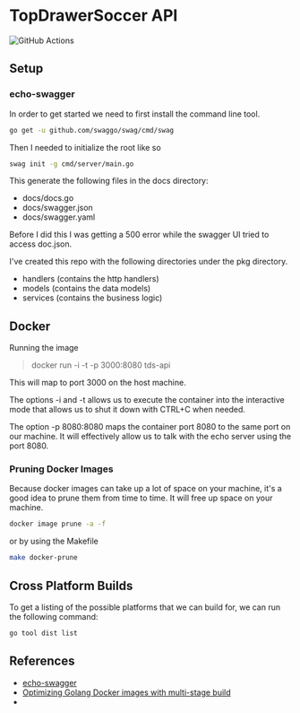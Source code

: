 # TopDrawerSoccer API

![GitHub Actions](https://github.com/jedi-knights/tds-api/workflows/CI/badge.svg)


## Setup

### echo-swagger

In order to get started we need to first install the command line tool.

```bash
go get -u github.com/swaggo/swag/cmd/swag
```

Then I needed to initialize the root like so

```bash
swag init -g cmd/server/main.go
```

This generate the following files in the docs directory:

* docs/docs.go
* docs/swagger.json
* docs/swagger.yaml

Before I did this I was getting a 500 error while the swagger UI tried to access doc.json.

I've created this repo with the following directories under the pkg directory.

* handlers (contains the http handlers)
* models (contains the data models)
* services (contains the business logic)

## Docker

Running the image

> docker run -i -t -p 3000:8080 tds-api

This will map to port 3000 on the host machine.

The options -i and -t allows us to execute the container into the interactive mode that allows us to shut it down with CTRL+C when needed.

The option -p 8080:8080 maps the container port 8080 to the same port on our machine. It will effectively allow us to talk with the echo server using the port 8080.

### Pruning Docker Images

Because docker images can take up a lot of space on your machine, it's a good idea to prune them 
from time to time.  It will free up space on your machine.

```bash
docker image prune -a -f
```

or by using the Makefile

```bash
make docker-prune
```

## Cross Platform Builds

To get a listing of the possible platforms that we can build for, we can run the following command:

```bash
go tool dist list
```

## References

* [echo-swagger](https://github.com/swaggo/echo-swagger)
* [Optimizing Golang Docker images with multi-stage build](https://medium.com/geekculture/optimizing-golang-docker-images-with-multi-stage-builds-ca7b305faa)
* 